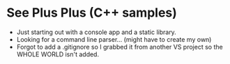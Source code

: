 # See Plus Plus (C++ samples)

* Just starting out with a console app and a static library.
* Looking for a command line parser...  (might have to create my own)
* Forgot to add a .gitignore so I grabbed it from another VS project so the WHOLE WORLD isn't added.

